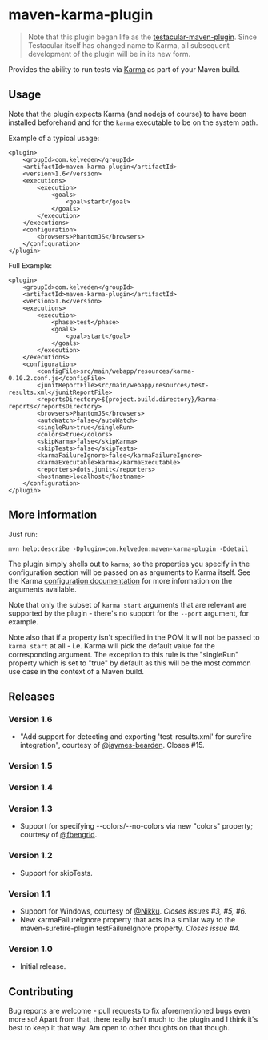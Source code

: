 # maven-karma-plugin
> Note that this plugin began life as the [testacular-maven-plugin](https://github.com/kelveden/testacular-maven-plugin). Since Testacular itself has changed name to Karma, all subsequent development
of the plugin will be in its new form.

Provides the ability to run tests via [Karma](http://karma-runner.github.com/) as part of your Maven build.

## Usage

Note that the plugin expects Karma (and nodejs of course) to have been installed beforehand and for the `karma`
executable to be on the system path.

Example of a typical usage:

    <plugin>
        <groupId>com.kelveden</groupId>
        <artifactId>maven-karma-plugin</artifactId>
        <version>1.6</version>
        <executions>
            <execution>
                <goals>
                    <goal>start</goal>
                </goals>
            </execution>
        </executions>
        <configuration>
            <browsers>PhantomJS</browsers>
        </configuration>
    </plugin>

Full Example:

    <plugin>
        <groupId>com.kelveden</groupId>
        <artifactId>maven-karma-plugin</artifactId>
        <version>1.6</version>
        <executions>
            <execution>
                <phase>test</phase>
                <goals>
                    <goal>start</goal>
                </goals>
            </execution>
        </executions>
        <configuration>
            <configFile>src/main/webapp/resources/karma-0.10.2.conf.js</configFile>
            <junitReportFile>src/main/webapp/resources/test-results.xml</junitReportFile>
            <reportsDirectory>${project.build.directory}/karma-reports</reportsDirectory>
            <browsers>PhantomJS</browsers>
            <autoWatch>false</autoWatch>
            <singleRun>true</singleRun>
            <colors>true</colors>
            <skipKarma>false</skipKarma>
            <skipTests>false</skipTests>
            <karmaFailureIgnore>false</karmaFailureIgnore>
            <karmaExecutable>karma</karmaExecutable>
            <reporters>dots,junit</reporters>
            <hostname>localhost</hostname>
        </configuration>
    </plugin>


## More information

Just run:

    mvn help:describe -Dplugin=com.kelveden:maven-karma-plugin -Ddetail

The plugin simply shells out to `karma`; so the properties you specify in the configuration section will
be passed on as arguments to Karma itself. See the Karma
[configuration documentation](http://karma-runner.github.com/0.8/config/configuration-file.html) for more
information on the arguments available.

Note that only the subset of `karma start` arguments that are relevant are supported by the plugin - there's no
support for the `--port` argument, for example.

Note also that if a property isn't specified in the POM it will not be passed to `karma start` at all - i.e. Karma will
pick the default value for the corresponding argument. The exception to this rule is the "singleRun" property which is
set to "true" by default as this will be the most common use case in the context of a Maven build.

## Releases

### Version 1.6
   * "Add support for detecting and exporting 'test-results.xml' for surefire integration", courtesy of [@jaymes-bearden](https://github.com/jaymes-bearden). Closes #15.

### Version 1.5

### Version 1.4

### Version 1.3
   * Support for specifying --colors/--no-colors via new "colors" property; courtesy of [@fbengrid](https://github.com/fbengrid).

### Version 1.2
   * Support for skipTests.

### Version 1.1
   * Support for Windows, courtesy of [@Nikku](https://github.com/Nikku). _Closes issues #3, #5, #6._
   * New karmaFailureIgnore property that acts in a similar way to the maven-surefire-plugin testFailureIgnore property. _Closes issue #4._

### Version 1.0
   * Initial release.

## Contributing

Bug reports are welcome - pull requests to fix aforementioned bugs even more so! Apart from that,
there really isn't much to the plugin and I think it's best to keep it that way. Am open to other thoughts on that though.
